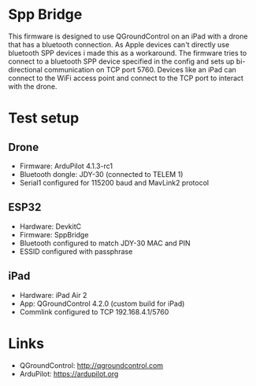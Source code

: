 Spp Bridge
==========

This firmware is designed to use QGroundControl on an iPad with a drone that has
a bluetooth connection. As Apple devices can't directly use bluetooth SPP devices 
i made this as a workaround. The firmware tries to connect to a bluetooth SPP
device specified in the config and sets up bi-directional communication on TCP 
port 5760. Devices like an iPad can connect to the WiFi access point and connect to
the TCP port to interact with the drone.

Test setup
==========

Drone
-----
* Firmware: ArduPilot 4.1.3-rc1
* Bluetooth dongle: JDY-30 (connected to TELEM 1)
* Serial1 configured for 115200 baud and MavLink2 protocol

ESP32
-----
* Hardware: DevkitC
* Firmware: SppBridge
* Bluetooth configured to match JDY-30 MAC and PIN
* ESSID configured with passphrase

iPad
----
* Hardware: iPad Air 2
* App: QGroundControl 4.2.0 (custom build for iPad)
* Commlink configured to TCP 192.168.4.1/5760

Links
=====
* QGroundControl: http://qgroundcontrol.com
* ArduPilot: https://ardupilot.org